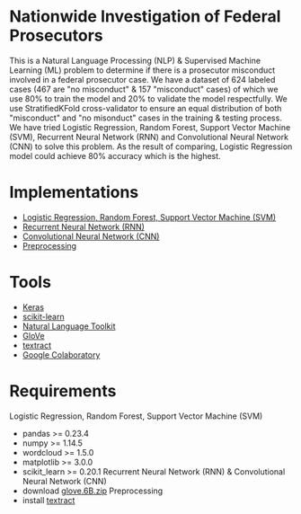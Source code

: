 # Nationwide Investigation of Federal Prosecutors

This is a Natural Language Processing (NLP) & Supervised Machine Learning (ML) problem to determine if there is a prosecutor misconduct involved in a federal prosecutor case. We have a dataset of 624 labeled cases (467 are "no misconduct" & 157 "misconduct" cases) of which we use 80% to train the model and 20% to validate the model respectfully. We use StratifiedKFold cross-validator to ensure an equal distribution of both "misconduct" and "no misonduct" cases in the training & testing process. We have tried Logistic Regression, Random Forest, Support Vector Machine (SVM), Recurrent Neural Network (RNN) and Convolutional Neural Network (CNN) to solve this problem. As the result of comparing, Logistic Regression model could achieve 80% accuracy which is the highest.

# Implementations
- [Logistic Regression, Random Forest, Support Vector Machine (SVM)](./final_code/README.md)
- [Recurrent Neural Network (RNN)](./spark_code/neural_net/rnn.ipynb)
- [Convolutional Neural Network (CNN)](./spark_code/neural_net/cnn.ipynb)
- [Preprocessing](./spark_code/neural_net/preprocessing/README.md)

# Tools
- [Keras](https://keras.io)
- [scikit-learn](https://scikit-learn.org)
- [Natural Language Toolkit](https://www.nltk.org)
- [GloVe](https://nlp.stanford.edu/projects/glove)
- [textract](https://textract.readthedocs.io)
- [Google Colaboratory](https://colab.research.google.com)

# Requirements
Logistic Regression, Random Forest, Support Vector Machine (SVM)
 - pandas >= 0.23.4
 - numpy >= 1.14.5
 - wordcloud >= 1.5.0
 - matplotlib >= 3.0.0
 - scikit_learn >= 0.20.1
Recurrent Neural Network (RNN) & Convolutional Neural Network (CNN)
 - download [glove.6B.zip](http://nlp.stanford.edu/data/glove.6B.zip)
Preprocessing
 - install [textract](https://textract.readthedocs.io/en/stable/installation.html)